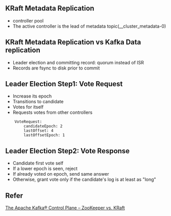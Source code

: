 
## KRaft Metadata Replication
* controller pool 
* The active controller is the lead of metadata topic(__cluster_metadata-0)

## KRaft Metadata Replication vs Kafka Data replication
* Leader election and committing record: quorum instead of ISR
* Records are fsync to disk prior to commit

## Leader Election Step1: Vote Request
* Increase its epoch
* Transitions to candidate
* Votes for itself
* Requests votes from other controllers
```
    VoteRequest:
        candidateEpoch: 2
        lastOffset: 4
        lastOffsetEpoch: 1
```

## Leader Election Step2: Vote Response
* Candidate first vote self
* If a lower epoch is seen, reject
* If already voted on epoch, send same answer
* Otherwise, grant vote only if the candidate's log is at least as "long"


## Refer
[The Apache Kafka® Control Plane – ZooKeeper vs. KRaft](https://www.youtube.com/watch?v=6YL0L4lb9iM)